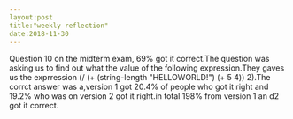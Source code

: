 ```yaml
---
layout:post
title:"weekly reflection"
date:2018-11-30
---
```

Question 10 on the midterm exam, 69% got it correct.The question was asking us to find out what the value of the following expression.They gaves us the exprression (/ (+ (string-length "HELLOWORLD!") (+ 5 4)) 2).The corrct answer was a,version 1 got 20.4% of people who got it right and 19.2% who was on version 2 got it right.in total 198% from version 1 an d2 got it correct.
